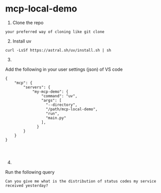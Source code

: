 # mcp-local-demo


1. Clone the repo 
```
your preferred way of cloning like git clone 
```
2. Install uv 
```
curl -LsSf https://astral.sh/uv/install.sh | sh
```
3. 


Add the following in your user settings (json) of VS code

```
{
    "mcp": {
        "servers": {
            "my-mcp-demo": {
                "command": "uv",
                "args": [
                  "--directory",
                  "/path/mcp-local-demo",
                  "run",
                  "main.py"
                ],
              }
        }
    }
}


  

```

4. 
Run the following query 
```
Can you give me what is the distribution of status codes my service received yesterday?


```